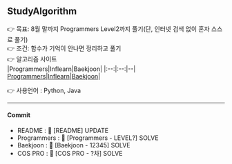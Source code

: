## StudyAlgorithm
👉 목표: 8월 말까지 Programmers Level2까지 풀기(단, 인터넷 검색 없이 혼자 스스로 풀기)<br>
👉 조건: 함수가 기억이 안나면 정리하고 풀기<br>
👉 알고리즘 사이트<br>
|Programmers|Inflearn|Baekjoon|
|:--:|:--:|--|
[Programmers](https://programmers.co.kr/learn/challenges?tab=all_challenges)|[Inflearn](https://www.inflearn.com/)|[Baekjoon](https://www.acmicpc.net/)|

👉 사용언어 : Python, Java

------------------------------------------
#### Commit 
* README : 🎊 [README] UPDATE
* Programmers : 📘 [Programmers - LEVEL?] SOLVE
* Baekjoon : 📗 [Baekjoon - 12345] SOLVE
* COS PRO : 📢 [COS PRO - ?차] SOLVE
